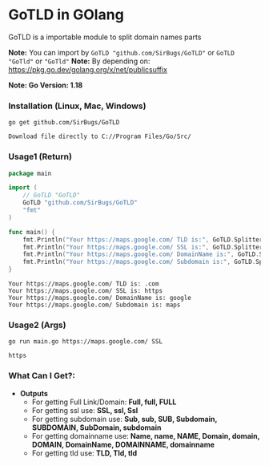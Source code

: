 # GoTLD in GOlang

GoTLD is a importable module to split domain names parts

**Note:** You can import by `GoTLD "github.com/SirBugs/GoTLD"` or `GoTLD "GoTld"` or `"GoTld"`
**Note:** By depending on: https://pkg.go.dev/golang.org/x/net/publicsuffix

**Note: Go Version: 1.18**

### Installation (Linux, Mac, Windows)
```
go get github.com/SirBugs/GoTLD
```
```
Download file directly to C://Program Files/Go/Src/
```

### Usage1 (Return)
```go
package main

import (
	// GoTLD "GoTLD"
	GoTLD "github.com/SirBugs/GoTLD"
	"fmt"
)

func main() {
	fmt.Println("Your https://maps.google.com/ TLD is:", GoTLD.Splitter("https://maps.google.com/", "TLD"))
	fmt.Println("Your https://maps.google.com/ SSL is:", GoTLD.Splitter("https://maps.google.com/", "SSL"))
	fmt.Println("Your https://maps.google.com/ DomainName is:", GoTLD.Splitter("https://maps.google.com/", "Name"))
	fmt.Println("Your https://maps.google.com/ Subdomain is:", GoTLD.Splitter("https://maps.google.com/", "Sub"))
}
```
```
Your https://maps.google.com/ TLD is: .com
Your https://maps.google.com/ SSL is: https
Your https://maps.google.com/ DomainName is: google
Your https://maps.google.com/ Subdomain is: maps
```

### Usage2 (Args)
```
go run main.go https://maps.google.com/ SSL
```
```
https
```

### What Can I Get?:
- **Outputs**
  - For getting Full Link/Domain: **Full, full, FULL**
  - For getting ssl use: **SSL, ssl, Ssl**
  - For getting subdomain use: **Sub, sub, SUB, Subdomain, SUBDOMAIN, SubDomain, subdomain**
  - For getting domainname use: **Name, name, NAME, Domain, domain, DOMAIN, DomainName, DOMAINNAME, domainname**
  - For getting tld use: **TLD, Tld, tld**

